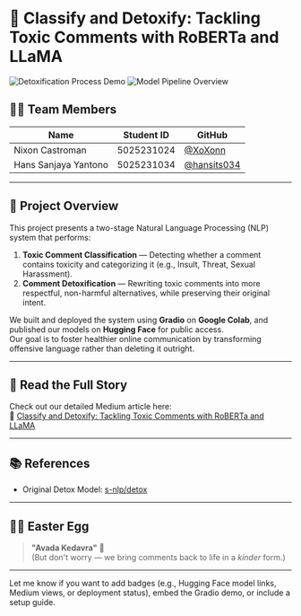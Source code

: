 # 🚫 Classify and Detoxify: Tackling Toxic Comments with RoBERTa and LLaMA

![Detoxification Process Demo](https://github.com/user-attachments/assets/89129e03-7253-40ea-aa77-a1a4163d3303)
![Model Pipeline Overview](https://github.com/user-attachments/assets/a523894a-802b-4a3f-986d-18f5bcf54c12)

## 👨‍💻 Team Members

| Name                  | Student ID | GitHub                              |
|-----------------------|------------|-------------------------------------|
| Nixon Castroman       | 5025231024 | [@XoXonn](https://github.com/XoXonn) |
| Hans Sanjaya Yantono  | 5025231034 | [@hansits034](https://github.com/hansits034) |

---

## 🧠 Project Overview

This project presents a two-stage Natural Language Processing (NLP) system that performs:

1. **Toxic Comment Classification** — Detecting whether a comment contains toxicity and categorizing it (e.g., Insult, Threat, Sexual Harassment).
2. **Comment Detoxification** — Rewriting toxic comments into more respectful, non-harmful alternatives, while preserving their original intent.

We built and deployed the system using **Gradio** on **Google Colab**, and published our models on **Hugging Face** for public access.  
Our goal is to foster healthier online communication by transforming offensive language rather than deleting it outright.

---

## 📄 Read the Full Story

Check out our detailed Medium article here:  
🔗 [Classify and Detoxify: Tackling Toxic Comments with RoBERTa and LLaMA](https://medium.com/@nixoncastroman08/classify-and-detoxify-tackling-toxic-comments-with-roberta-and-llama-99754e127d94)

---

## 📚 References

- Original Detox Model: [s-nlp/detox](https://github.com/s-nlp/detox?source=post_page-----99754e127d94---------------------------------------)

---

## 🧙‍♂️ Easter Egg

> **"Avada Kedavra"** 👀  
(But don't worry — we bring comments back to life in a *kinder* form.)

---

Let me know if you want to add badges (e.g., Hugging Face model links, Medium views, or deployment status), embed the Gradio demo, or include a setup guide.
